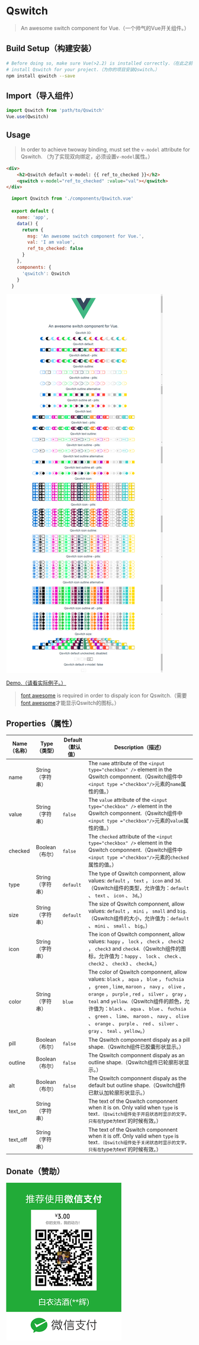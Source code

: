 # Qswitch

> An awesome switch component for Vue.（一个帅气的Vue开关组件。）

## Build Setup（构建安装）

``` bash
# Before doing so, make sure Vue(>2.2) is installed correctly.（在此之前，请确保Vue(>2.2)已正确安装。）
# install Qswitch for your project.（为你的项目安装Qswitch。）
npm install qswitch --save
```

## Import（导入组件）

``` js
import Qswitch from 'path/to/Qswitch'
Vue.use(Qwsitch)
```

## Usage

> In order to achieve twoway binding, must set  the `v-model` attribute  for Qswitch. （为了实现双向绑定，必须设置`v-model`属性。）

``` html
<div>
	<h2>Qswitch default v-model: {{ ref_to_checked }}</h2>
	<qswitch v-model="ref_to_checked" :value="val"></qswitch>
</div>
```

``` js
  import Qswitch from './components/Qswitch.vue'

  export default {
    name: 'app',
    data() {
      return {
        msg: 'An awesome switch component for Vue.',
        val: 'I am value',
        ref_to_checked: false
      }
    },
    components: {
      'qswitch': Qswitch
    }
  }
```

![Alt text](./src/static/Qswitch-Screenshot.png)

[Demo.（请看实际例子。）](example/demo.html "Demo.（请看实际例子。）")

> [font awesome](http://fontawesome.io/icons/ "font awesome") is required in order to dispaly icon for Qswitch.（需要 [font awesome](http://fontawesome.io/icons/ "font awesome")才能显示Qswitch的图标。）

## Properties（属性）

| Name（名称） | Type（类型） | Default（默认值） | Description（描述）|
| ---------- | ----------- | ---------------- | --------------- |
| name       | String（字符串） |               | The `name` attribute of the `<input type="checkbox" />` element in the Qswitch componnent.（Qswitch组件中`<input type ="checkbox"/>`元素的`name`属性的值。）|
| value      | String（字符串） | `false`         | The `value` attribute of the `<input type="checkbox" />` element in the Qswitch componnent.（Qswitch组件中`<input type ="checkbox"/>`元素的`value`属性的值。）|
| checked    | Boolean（布尔）  | `false`         | The `checked` attribute of the `<input type="checkbox" />` element in the Qswitch componnent.（Qswitch组件中`<input type ="checkbox"/>`元素的`checked`属性的值。）|
| type       | String（字符串）  | `default`      | The type of Qswitch componnent, allow values: `default` ， `text` ， `icon` and `3d`.（Qswitch组件的类型，允许值为：`default` 、 `text` 、 `icon` 、 `3d`。）|
| size       | String（字符串）  | `default`      | The size of Qswitch componnent, allow values: `default` ， `mini` ， `small` and `big`.（Qswitch组件的大小，允许值为：`default` 、 `mini` 、 `small` 、 `big`。）|
| icon       | String（字符串）  |                | The icon of Qswitch componnent, allow values: `happy` ， `lock` ， `check` ， `check2` ， `check3` and `check4`.（Qswitch组件的图标，允许值为：`happy` 、 `lock` 、 `check` 、 `check2` 、 `check3` 、 `check4`。）|
| color      | String（字符串）  | `blue`         | The color of Qswitch componnent, allow values: `black` ， `aqua` ， `blue` ， `fuchsia` ， `green` , `lime`,  `maroon` ， `navy` ， `olive` ， `orange` ， `purple` , `red` ， `silver` ， `gray` ， `teal` and `yellow`.（Qswitch组件的颜色，允许值为：`black` 、 `aqua` 、 `blue` 、 `fuchsia` 、 `green` 、 `lime`、  `maroon` 、 `navy` 、 `olive` 、 `orange` 、 `purple` 、 `red` 、 `silver` 、 `gray` 、 `teal` 、`yellow`。）|
| pill       | Boolean（布尔）  | `false`         | The Qswitch componnent dispaly as a pill shape.（Qswitch组件已胶囊形状显示。）|
| outline    | Boolean（布尔）  | `false`         | The Qswitch componnent dispaly as an outline shape.（Qswitch组件已轮廓形状显示。）|
| alt        | Boolean（布尔）  | `false`         | The Qswitch componnent dispaly as the default but outline shape.（Qswitch组件已默认加轮廓形状显示。）|
| text_on    | String（字符串）  |                | The text of the Qswitch componnent when it is on. Only valid when `type` is` `text`.（Qswitch组件处于开启状态时显示的文字。只有在`type`为`text`的时候有效。）|
| text_off   | String（字符串）  |                | The text of the Qswitch componnent when it is off. Only valid when `type` is` `text`.（Qswitch组件处于关闭状态时显示的文字。只有在`type`为`text`的时候有效。）|

## Donate（赞助）

![Alt text](./src/static/Qswitch-qrcode.png)
